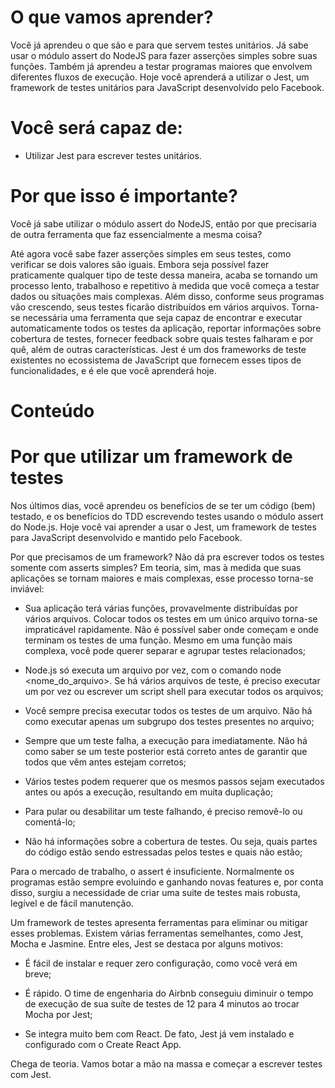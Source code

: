 # O que vamos aprender?
Você já aprendeu o que são e para que servem testes unitários. Já sabe usar o módulo assert do NodeJS para fazer asserções simples sobre suas funções. Também já aprendeu a testar programas maiores que envolvem diferentes fluxos de execução. Hoje você aprenderá a utilizar o Jest, um framework de testes unitários para JavaScript desenvolvido pelo Facebook.

# Você será capaz de:
- Utilizar Jest para escrever testes unitários.

# Por que isso é importante?
Você já sabe utilizar o módulo assert do NodeJS, então por que precisaria de outra ferramenta que faz essencialmente a mesma coisa?

Até agora você sabe fazer asserções simples em seus testes, como verificar se dois valores são iguais. Embora seja possível fazer praticamente qualquer tipo de teste dessa maneira, acaba se tornando um processo lento, trabalhoso e repetitivo à medida que você começa a testar dados ou situações mais complexas. Além disso, conforme seus programas vão crescendo, seus testes ficarão distribuídos em vários arquivos. Torna-se necessária uma ferramenta que seja capaz de encontrar e executar automaticamente todos os testes da aplicação, reportar informações sobre cobertura de testes, fornecer feedback sobre quais testes falharam e por quê, além de outras características. Jest é um dos frameworks de teste existentes no ecossistema de JavaScript que fornecem esses tipos de funcionalidades, e é ele que você aprenderá hoje.

# Conteúdo
# Por que utilizar um framework de testes
Nos últimos dias, você aprendeu os benefícios de se ter um código (bem) testado, e os benefícios do TDD escrevendo testes usando o módulo assert do Node.js. Hoje você vai aprender a usar o Jest, um framework de testes para JavaScript desenvolvido e mantido pelo Facebook.

Por que precisamos de um framework? Não dá pra escrever todos os testes somente com asserts simples? Em teoria, sim, mas à medida que suas aplicações se tornam maiores e mais complexas, esse processo torna-se inviável:
* Sua aplicação terá várias funções, provavelmente distribuídas por vários arquivos. Colocar todos os testes em um único arquivo torna-se impraticável rapidamente. Não é possível saber onde começam e onde terminam os testes de uma função. Mesmo em uma função mais complexa, você pode querer separar e agrupar testes relacionados;

* Node.js só executa um arquivo por vez, com o comando node <nome_do_arquivo>. Se há vários arquivos de teste, é preciso executar um por vez ou escrever um script shell para executar todos os arquivos;

* Você sempre precisa executar todos os testes de um arquivo. Não há como executar apenas um subgrupo dos testes presentes no arquivo;

* Sempre que um teste falha, a execução para imediatamente. Não há como saber se um teste posterior está correto antes de garantir que todos que vêm antes estejam corretos;

* Vários testes podem requerer que os mesmos passos sejam executados antes ou após a execução, resultando em muita duplicação;

* Para pular ou desabilitar um teste falhando, é preciso removê-lo ou comentá-lo;

* Não há informações sobre a cobertura de testes. Ou seja, quais partes do código estão sendo estressadas pelos testes e quais não estão;

Para o mercado de trabalho, o assert é insuficiente. Normalmente os programas estão sempre evoluindo e ganhando novas features e, por conta disso, surgiu a necessidade de criar uma suite de testes mais robusta, legível e de fácil manutenção.

Um framework de testes apresenta ferramentas para eliminar ou mitigar esses problemas. Existem várias ferramentas semelhantes, como Jest, Mocha e Jasmine. Entre eles, Jest se destaca por alguns motivos:
* É fácil de instalar e requer zero configuração, como você verá em breve;

* É rápido. O time de engenharia do Airbnb conseguiu diminuir o tempo de execução de sua suíte de testes de 12 para 4 minutos ao trocar Mocha por Jest;

* Se integra muito bem com React. De fato, Jest já vem instalado e configurado com o Create React App.

Chega de teoria. Vamos botar a mão na massa e começar a escrever testes com Jest.